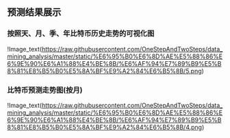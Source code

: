 ## 预测结果展示

### 按照天、月、季、年比特币历史走势的可视化图
!Image_text(https://raw.githubusercontent.com/OneStepAndTwoSteps/data_mining_analysis/master/static/%E6%95%B0%E6%8D%AE%E5%88%86%E6%9E%90%E6%A1%88%E4%BE%8B/%E6%AF%94%E7%89%B9%E5%B8%81%E8%B5%B0%E5%8A%BF%E9%A2%84%E6%B5%8B/5.png)

### 比特币预测走势图(按月)
!Image_text(https://raw.githubusercontent.com/OneStepAndTwoSteps/data_mining_analysis/master/static/%E6%95%B0%E6%8D%AE%E5%88%86%E6%9E%90%E6%A1%88%E4%BE%8B/%E6%AF%94%E7%89%B9%E5%B8%81%E8%B5%B0%E5%8A%BF%E9%A2%84%E6%B5%8B/4.png)

